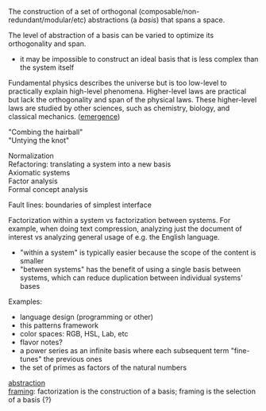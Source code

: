The construction of a set of orthogonal (composable/non-redundant/modular/etc) abstractions (a *basis*) that spans a space.

The level of abstraction of a basis can be varied to optimize its orthogonality and span.
- it may be impossible to construct an ideal basis that is less complex than the system itself

Fundamental physics describes the universe but is too low-level to practically explain high-level phenomena.  Higher-level laws are practical but lack the orthogonality and span of the physical laws.  These higher-level laws are studied by other sciences, such as chemistry, biology, and classical mechanics. ([emergence](Emergence.md))

"Combing the hairball"  
"Untying the knot"

Normalization  
Refactoring: translating a system into a new basis  
Axiomatic systems  
Factor analysis  
Formal concept analysis

Fault lines: boundaries of simplest interface

Factorization within a system vs factorization between systems.  For example, when doing text compression, analyzing just the document of interest vs analyzing general usage of e.g. the English language.
- "within a system" is typically easier because the scope of the content is smaller
- "between systems" has the benefit of using a single basis between systems, which can reduce duplication between individual systems' bases

Examples:
- language design (programming or other)
- this patterns framework
- color spaces: RGB, HSL, Lab, etc
- flavor notes?
- a power series as an infinite basis where each subsequent term "fine-tunes" the previous ones
- the set of primes as factors of the natural numbers

[abstraction](Abstraction.md)  
[framing](Framing.md): factorization is the construction of a basis; framing is the selection of a basis {?}
